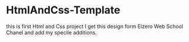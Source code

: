 # HtmlAndCss-Template
this is first Html and Css project
I get this design form Elzero Web School Chanel and add my specile additions.
